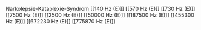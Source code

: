Narkolepsie-Kataplexie-Syndrom
[[140 Hz (E)]]
[[570 Hz (E)]]
[[730 Hz (E)]]
[[7500 Hz (E)]]
[[2500 Hz (E)]]
[[50000 Hz (E)]]
[[187500 Hz (E)]]
[[455300 Hz (E)]]
[[672230 Hz (E)]]
[[775870 Hz (E)]]